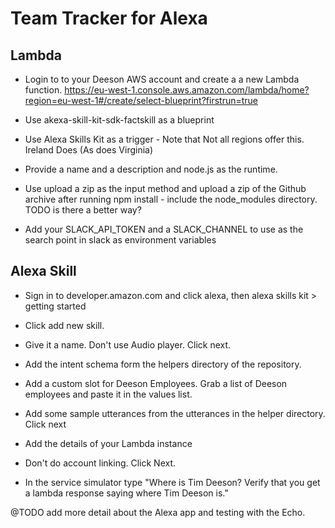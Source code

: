 # Team Tracker for Alexa

## Lambda

* Login to to your Deeson AWS account and create a a new Lambda function. https://eu-west-1.console.aws.amazon.com/lambda/home?region=eu-west-1#/create/select-blueprint?firstrun=true

* Use akexa-skill-kit-sdk-factskill as a blueprint

* Use Alexa Skills Kit as a trigger - Note that Not all regions offer this. Ireland Does (As does Virginia)

* Provide a name and a description and node.js as the runtime.

* Use upload a zip as the input method and upload a zip of the Github archive after running npm install - include the node_modules directory. TODO is there a better way?

* Add your SLACK_API_TOKEN and a SLACK_CHANNEL to use as the search point in slack as environment variables

## Alexa Skill

* Sign in to developer.amazon.com and click alexa, then alexa skills kit > getting started

* Click add new skill.

* Give it a name. Don't use Audio player. Click next.

* Add the intent schema form the helpers directory of the repository.

* Add a custom slot for Deeson Employees. Grab a list of Deeson employees and paste it in the values list.

* Add some sample utterances from the utterances in the helper directory. Click next

* Add the details of your Lambda instance

* Don't do account linking. Click Next.

* In the service simulator type "Where is Tim Deeson? Verify that you get a lambda response saying where Tim Deeson is."

@TODO add more detail about the Alexa app and testing with the Echo. 
